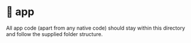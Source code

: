 # 📱 app

All app code (apart from any native code) should stay within this directory and follow the supplied folder structure.